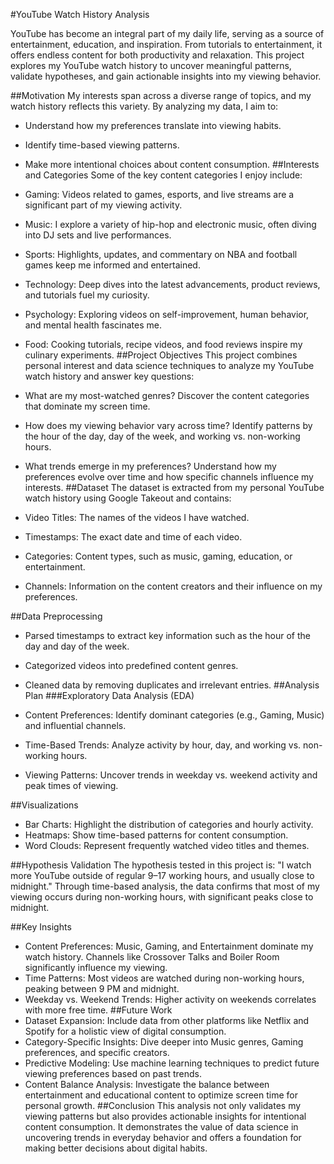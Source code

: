 #YouTube Watch History Analysis


YouTube has become an integral part of my daily life, serving as a source of entertainment, education, and inspiration. From tutorials to entertainment, it offers endless content for both productivity and relaxation. This project explores my YouTube watch history to uncover meaningful patterns, validate hypotheses, and gain actionable insights into my viewing behavior.

##Motivation
My interests span across a diverse range of topics, and my watch history reflects this variety. By analyzing my data, I aim to:

- Understand how my preferences translate into viewing habits.
- Identify time-based viewing patterns.
- Make more intentional choices about content consumption.
##Interests and Categories
Some of the key content categories I enjoy include:

- Gaming: Videos related to games, esports, and live streams are a significant part of my viewing activity.
- Music: I explore a variety of hip-hop and electronic music, often diving into DJ sets and live performances.
- Sports: Highlights, updates, and commentary on NBA and football games keep me informed and entertained.
- Technology: Deep dives into the latest advancements, product reviews, and tutorials fuel my curiosity.
- Psychology: Exploring videos on self-improvement, human behavior, and mental health fascinates me.
- Food: Cooking tutorials, recipe videos, and food reviews inspire my culinary experiments.
##Project Objectives
This project combines personal interest and data science techniques to analyze my YouTube watch history and answer key questions:

- What are my most-watched genres?
Discover the content categories that dominate my screen time.

- How does my viewing behavior vary across time?
Identify patterns by the hour of the day, day of the week, and working vs. non-working hours.

- What trends emerge in my preferences?
Understand how my preferences evolve over time and how specific channels influence my interests.
##Dataset
The dataset is extracted from my personal YouTube watch history using Google Takeout and contains:

- Video Titles: The names of the videos I have watched.
- Timestamps: The exact date and time of each video.
- Categories: Content types, such as music, gaming, education, or entertainment.
- Channels: Information on the content creators and their influence on my preferences.
  
##Data Preprocessing
- Parsed timestamps to extract key information such as the hour of the day and day of the week.
- Categorized videos into predefined content genres.
- Cleaned data by removing duplicates and irrelevant entries.
##Analysis Plan
###Exploratory Data Analysis (EDA)
- Content Preferences:
Identify dominant categories (e.g., Gaming, Music) and influential channels.

- Time-Based Trends:
Analyze activity by hour, day, and working vs. non-working hours.

- Viewing Patterns:
Uncover trends in weekday vs. weekend activity and peak times of viewing.

##Visualizations
- Bar Charts: Highlight the distribution of categories and hourly activity.
- Heatmaps: Show time-based patterns for content consumption.
- Word Clouds: Represent frequently watched video titles and themes.
  
##Hypothesis Validation
The hypothesis tested in this project is:
"I watch more YouTube outside of regular 9–17 working hours, and usually close to midnight."
Through time-based analysis, the data confirms that most of my viewing occurs during non-working hours, with significant peaks close to midnight.

##Key Insights
- Content Preferences: Music, Gaming, and Entertainment dominate my watch history. Channels like Crossover Talks and Boiler Room significantly influence my viewing.
- Time Patterns: Most videos are watched during non-working hours, peaking between 9 PM and midnight.
- Weekday vs. Weekend Trends: Higher activity on weekends correlates with more free time.
##Future Work
- Dataset Expansion:
Include data from other platforms like Netflix and Spotify for a holistic view of digital consumption.
- Category-Specific Insights:
Dive deeper into Music genres, Gaming preferences, and specific creators.
- Predictive Modeling:
Use machine learning techniques to predict future viewing preferences based on past trends.
- Content Balance Analysis:
Investigate the balance between entertainment and educational content to optimize screen time for personal growth.
##Conclusion
This analysis not only validates my viewing patterns but also provides actionable insights for intentional content consumption. It demonstrates the value of data science in uncovering trends in everyday behavior and offers a foundation for making better decisions about digital habits.
